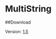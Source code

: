 # MultiString

##Download

Version:  <a href="https://github.com/adamis/MultiString/blob/master/MultiString1.5.rar" download="MultiString1.5.rar">1.5</a>
